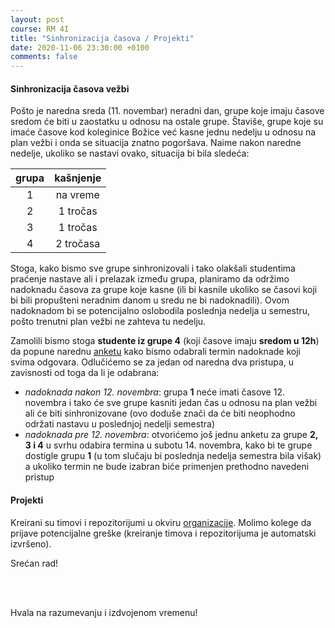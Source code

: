 ```yaml
---
layout: post
course: RM 4I
title: "Sinhronizacija časova / Projekti"
date: 2020-11-06 23:30:00 +0100
comments: false
---
```


#### Sinhronizacija časova vežbi

Pošto je naredna sreda (11. novembar) neradni dan, grupe koje imaju časove sredom će biti u zaostatku
u odnosu na ostale grupe. Štaviše, grupe koje su imaće časove kod koleginice Božice već kasne jednu 
nedelju u odnosu na plan vežbi i onda se situacija znatno pogoršava. Naime nakon naredne nedelje, 
ukoliko se nastavi ovako, situacija bi bila sledeća:

| grupa | kašnjenje |
|:-----:|:---------:|
|   1   |  na vreme |
|   2   |  1 tročas |
|   3   |  1 tročas |
|   4   | 2 tročasa |

Stoga, kako bismo sve grupe sinhronizovali i tako olakšali studentima praćenje nastave ali i prelazak
između grupa, planiramo da održimo nadoknadu časova za grupe koje kasne (ili bi kasnile ukoliko se 
časovi koji bi bili propušteni neradnim danom u sredu ne bi nadoknadili). Ovom nadoknadom bi se 
potencijalno oslobodila poslednja nedelja u semestru, pošto trenutni plan vežbi ne zahteva tu nedelju.

Zamolili bismo stoga **studente iz grupe 4** (koji časove imaju **sredom u 12h**) da popune narednu 
[anketu](https://forms.gle/HYPZtBEaqW9AFBou6) kako bismo odabrali termin nadoknade koji svima odgovara. 
Odlučićemo se za jedan od naredna dva pristupa, u zavisnosti od toga da li je odabrana:
  - *nadoknada nakon 12. novembra*: grupa **1** neće imati časove 12. novembra i tako će
  sve grupe kasniti jedan čas u odnosu na plan vežbi ali će biti sinhronizovane (ovo doduše 
  znači da će biti neophodno održati nastavu u poslednjoj nedelji semestra)
  - *nadoknada pre 12. novembra*: otvorićemo još jednu anketu za grupe **2, 3 i 4** u svrhu
  odabira termina u subotu 14. novembra, kako bi te grupe dostigle grupu **1** (u tom slučaju bi 
  poslednja nedelja semestra bila višak) a ukoliko termin ne bude izabran biće primenjen prethodno
  navedeni pristup

#### Projekti

Kreirani su timovi i repozitorijumi u okviru [organizacije](https://github.com/MATF-Computer-Networks-Projects). 
Molimo kolege da prijave potencijalne greške (kreiranje timova i repozitorijuma je automatski izvršeno).

Srećan rad!

<br>
<br>

Hvala na razumevanju i izdvojenom vremenu!


